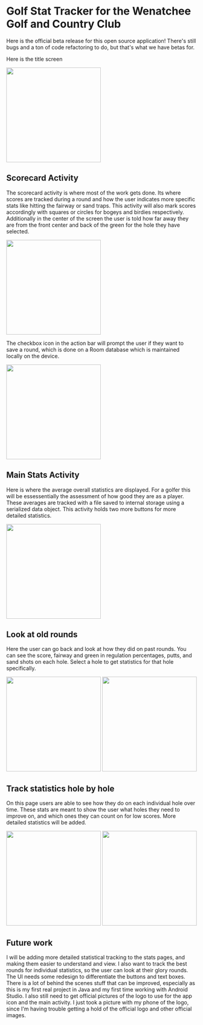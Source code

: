 ﻿# Golf Stat Tracker for the Wenatchee Golf and Country Club
 
 Here is the official beta release for this open source application!  There's still bugs and a ton of code refactoring to do, but that's what we have betas for.
 
 
 Here is the title screen
 
 <img src="https://github.com/Wyatt54/Golf-Tracker/blob/master/Pictures%20for%20Readme/Screenshot_20180823-120143.png" width="250">


## Scorecard Activity

The scorecard activity is where most of the work gets done. Its where scores are tracked during a round and how the user indicates more specific stats like hitting the fairway or sand traps.  This activity will also mark scores accordingly with squares or circles for bogeys and birdies respectively.  Additionally in the center of the screen the user is told how far away they are from the front center and back of the green for the hole they have selected.

<img src="https://github.com/Wyatt54/Golf-Tracker/blob/master/Pictures%20for%20Readme/Screenshot_20180823-120340.png" width="250">

The checkbox icon in the action bar will prompt the user if they want to save a round, which is done on a Room database which is maintained locally on the device.

<img src="https://github.com/Wyatt54/Golf-Tracker/blob/master/Pictures%20for%20Readme/Screenshot_20180823-120353.png" width="250">


## Main Stats Activity

Here is where the average overall statistics are displayed.  For a golfer this will be essessentially the assessment of how good they are as a player.  These averages are tracked with a file saved to internal storage using a serialized data object.  This activity holds two more buttons for more detailed statistics.

<img src="https://github.com/Wyatt54/Golf-Tracker/blob/master/Pictures%20for%20Readme/Screenshot_20180823-120403.png" width="250">


## Look at old rounds

Here the user can go back and look at how they did on past rounds.  You can see the score, fairway and green in regulation percentages, putts, and sand shots on each hole.  Select a hole to get statistics for that hole specifically.

<img src="https://github.com/Wyatt54/Golf-Tracker/blob/master/Pictures%20for%20Readme/Screenshot_20180823-120409.png" width="250">

<img src="https://github.com/Wyatt54/Golf-Tracker/blob/master/Pictures%20for%20Readme/Screenshot_20180823-120418.png" width="250">

## Track statistics hole by hole

On this page users are able to see how they do on each individual hole over time.  These stats are meant to show the user what holes they need to improve on, and which ones they can count on for low scores.  More detailed statistics will be added.

<img src="https://github.com/Wyatt54/Golf-Tracker/blob/master/Pictures%20for%20Readme/Screenshot_20180823-120444.png" width="250">

<img src="https://github.com/Wyatt54/Golf-Tracker/blob/master/Pictures%20for%20Readme/Screenshot_20180823-121722.png" width="250">


## Future work

I will be adding more detailed statistical tracking to the stats pages, and making them easier to understand and view.  I also want to track the best rounds for individual statistics, so the user can look at their glory rounds.  The UI needs some redesign to differentiate the buttons and text boxes.  There is a lot of behind the scenes stuff that can be improved, especially as this is my first real project in Java and my first time working with Android Studio.  I also still need to get official pictures of the logo to use for the app icon and the main activity.  I just took a picture with my phone of the logo, since I'm having trouble getting a hold of the official logo and other official images.
